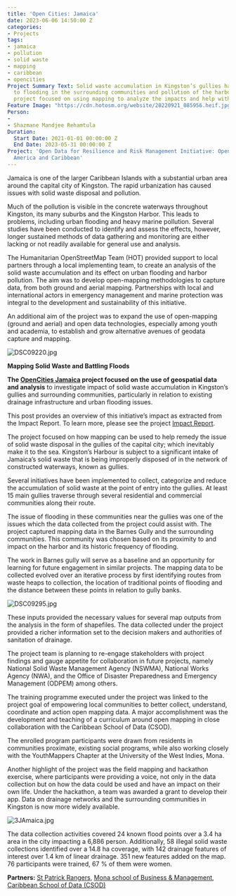 ```yaml
---
title: 'Open Cities: Jamaica'
date: 2023-06-06 14:50:00 Z
categories:
- Projects
tags:
- jamaica
- pollution
- solid waste
- mapping
- caribbean
- opencities
Project Summary Text: Solid waste accumulation in Kingston’s gullies has been linked
  to flooding in the surrounding communities and pollution of the harbor. This OC
  project focused on using mapping to analyze the impacts and help with the solutions.
Feature Image: "https://cdn.hotosm.org/website/20220921_085956.heif.jpg"
Person:
- 
- Shazmane Mandjee Rehamtula
Duration:
  Start Date: 2021-01-01 00:00:00 Z
  End Date: 2023-05-31 00:00:00 Z
Project: 'Open Data for Resilience and Risk Management Initiative: Open Cities Latin
  America and Caribbean'
---
```


Jamaica is one of the larger Caribbean Islands with a substantial urban area around the  capital city of Kingston. The rapid urbanization has caused issues with solid waste disposal and pollution.

Much of the pollution is visible in the concrete waterways throughout Kingston, its many suburbs and the Kingston Harbor. This leads to problems, including urban flooding and heavy marine pollution. Several studies have been conducted to identify and assess the effects, however, longer sustained methods of data gathering and monitoring are either lacking or not readily available for general use and analysis.

The Humanitarian OpenStreetMap Team (HOT) provided support to local partners through a local implementing team, to create an analysis of the solid waste accumulation and its effect on urban flooding and harbor pollution. The aim was to develop open-mapping methodologies to capture data, from both ground and aerial mapping. Partnerships with local and international actors in emergency management and marine protection was integral to the development and sustainability of this initiative.

An additional aim of the project was to expand the use of open-mapping (ground and aerial) and open data technologies, especially among youth and academia, to establish and grow alternative avenues of geodata capture and mapping.

![DSC09220.jpg](https://cdn.hotosm.org/website/DSC09220.jpg)

**Mapping Solid Waste and Battling Floods**

**The [OpenCities Jamaica](https://wiki.openstreetmap.org/wiki/OpenCities_Jamaica) project focused on the use of geospatial data  and analysis** to investigate impact of solid waste accumulation in Kingston’s gullies and surrounding communities, particularly in relation to existing drainage infrastructure and urban flooding issues.

This post provides an overview of this initiative’s impact as extracted from the Impact Report. To learn more, please see the project [Impact Report](https://www.hotosm.orghttps://cdn.hotosm.org/website/Open+Cities_Impact+Report_Jamaica.pdf).

The project focused on how mapping can be used to help remedy the issue of solid waste disposal in the gullies of the capital city; which inevitably make it to the sea. Kingston’s Harbour is subject to a significant intake of Jamaica’s solid waste that is being improperly disposed of in the network of constructed waterways, known as gullies.

Several initiatives have been  implemented to collect, categorize and reduce the accumulation of solid waste at the point of entry into the gullies. At least 15 main gullies traverse through several residential and commercial communities along their route.

The issue of flooding in these communities near the gullies was one of the issues which the data collected from the project could assist with. The project captured mapping data in the Barnes Gully and the surrounding communities. This community was chosen based on its proximity to and impact on the harbor and its historic frequency of flooding.

The work in Barnes gully will serve as a baseline and an opportunity for learning for future engagement in similar projects. The mapping data to be collected evolved over an iterative process by first identifying routes from waste heaps to collection, the location of traditional points of flooding and the distance between these points in relation to gully banks.

![DSC09295.jpg](https://cdn.hotosm.org/website/DSC09295.jpg)

These inputs provided the necessary values for several map outputs from the analysis in the form of shapefiles. The data collected under the project provided a richer information set to the decision makers and authorities of sanitation of drainage.

The project team is planning to re-engage stakeholders with project findings and gauge appetite for collaboration in future projects, namely National Solid Waste Management Agency (NSWMA), National Works Agency (NWA), and the Office of Disaster Preparedness and Emergency Management (ODPEM) among others.

The training programme executed under the project was linked to the project goal of empowering local communities to better collect, understand, coordinate and action open mapping data. A major accomplishment was the development and teaching of a curriculum around open mapping in close collaboration with the Caribbean School of Data (CSOD).

The enrolled program participants were drawn from residents in communities proximate, existing social programs, while also working closely with the YouthMappers Chapter at the University of the West Indies, Mona.

Another highlight of the project was the field mapping and hackathon exercise, where participants were providing a voice, not only in the data collection but on how the data could be used and have an impact on their own life. Under the hackathon, a team was awarded a grant to develop their app. Data on drainage networks and the surrounding communities in Kingston is now more widely available.

![3JAmaica.jpg](https://cdn.hotosm.org/website/3JAmaica.jpg)

The data collection activities covered 24 known flood points over a 3.4 ha area in the city impacting a 6,886 person. Additionally, 58 illegal solid waste collections identified over a 14.8 ha coverage, with 142 drainage features of interest over 1.4 km of linear drainage. 351 new features added on the map. 76 participants were trained, 67 % of them were women.

**Partners:** [St Patrick Rangers](https://www.facebook.com/stpatricksrangersltd/), [Mona school of Business & Management](https://www.mona.uwi.edu/msbm/), [Caribbean School of Data (CSOD)](https://coi-csod.org/)